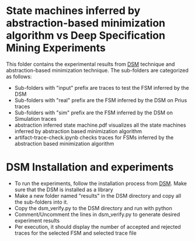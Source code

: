 # State machines inferred by abstraction-based minimization algorithm vs Deep Specification Mining Experiments
This folder contains the experimental results from [DSM](https://github.com/kanghj/DSM) technique and abstraction-based minimization technique. The sub-folders are categorized as follows:
- Sub-folders with "input" prefix are traces to test the FSM inferred by the DSM
- Sub-folders with "real" prefix are the FSM inferred by the DSM on Prius traces
- Sub-folders with "sim" prefix are the FSM inferred by the DSM on Simulation traces
- abstraction inferred state machine.pdf visualizes all the state machines inferred by abstraction based minimization algorithm
- artifact-trace-check.ipynb checks traces for FSMs inferred by the abstraction based minimization algorithm

# DSM Installation and experiments
- To run the experiments, follow the installation process from [DSM](https://github.com/kanghj/DSM). Make sure that the DSM is installed as a library
- Make a new folder named "results" in the DSM directory and copy all the sub-folders into it.
- Copy the dsm_verify.py to the DSM directory and run with python
- Comment/Uncomment the lines in dsm_verify.py to generate desired experiment results
- Per execution, it should display the number of accepted and rejected traces for the selected FSM and selected trace file
